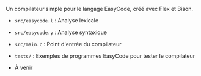 Un compilateur simple pour le langage EasyCode, créé avec Flex et Bison.

- `src/easycode.l` : Analyse lexicale
- `src/easycode.y` : Analyse syntaxique
- `src/main.c` : Point d'entrée du compilateur
- `tests/` : Exemples de programmes EasyCode pour tester le compilateur 

- À venir
